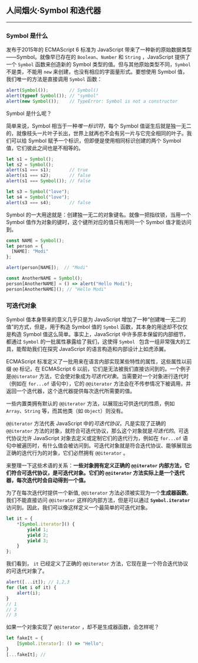 ## 人间烟火·Symbol 和迭代器

---

### Symbol 是什么

发布于2015年的 ECMAScript 6 标准为 JavaScript 带来了一种新的原始数据类型——Symbol。就像早已存在的 `Boolean`、`Number` 和 `String` ，JavaScript 提供了一个 `Symbol` 函数来创造新的 Symbol 类型的值。但与其他原始类型不同，`Symbol` 不是类，不能用 `new` 来创建，也没有相应的字面量形式。要想使用 Symbol 值，我们唯一的方法是直接调用 `Symbol` 函数：

```javascript
alert(Symbol());        // Symbol()
alert(typeof Symbol()); // "symbol"
alert(new Symbol());    // TypeError: Symbol is not a constructor
```

Symbol 是什么呢？

简单来说，Symbol 相当于一种*唯一标识符*，每个 Symbol 值诞生后就是独一无二的，就像枝头一片叶子长出，世界上就再也不会有另一片与它完全相同的叶子。我们可以给 Symbol 赋予一个标识，但即便是使用相同标识创建的两个 Symbol 值，它们彼此之间也是不相等的。

```javascript
let s1 = Symbol();
let s2 = Symbol();
alert(s1 === s1);       // true
alert(s1 === s2);       // false
alert(s1 === Symbol()); // false

let s3 = Symbol("love");
let s4 = Symbol("love");
alert(s3 === s4);       // false
```

Symbol 的一大用途就是：创建独一无二的对象键名。就像一把指纹锁，当用一个 Symbol 值作为对象的键时，这个键所对应的值只有用同一个 Symbol 值才能访问到。

```javascript
const NAME = Symbol();
let person = {
  [NAME]: "Modi"
};

alert(person[NAME]);  // "Modi"

const AnotherNAME = Symbol();
person[AnotherNAME] = () => alert("Hello Modi");
person[AnotherNAME](); // "Hello Modi"
```





### 可迭代对象

Symbol 值本身带来的意义几乎只是为 JavaScript 增加了一种“创建唯一无二的值”的方式，但是，用于构造 Symbol 值的 `Symbol` 函数，其本身的用途却不仅仅是构造 Symbol 值这么简单。事实上，JavaScript 中许多原本保留的内部细节，都通过 `Symbol` 的一批属性暴露给了我们，这使得 `Symbol ` 包含一组非常强大的工具，能帮助我们在探究 JavaScript 的语言构造和内部设计上如虎添翼。

ECMAScript 标准定义了一批用来在语言内部实现某些特性的属性，这些属性以前缀 `@@` 标记，在 ECMAScript 6 以前，它们是无法被我们直接访问到的。一个例子是`@@iterator` 方法，它会使对象成为*可迭代对象*。当需要对一个对象进行迭代时（例如在 `for...of` 语句中），它的 `@@iterator` 方法会在不传参情况下被调用，并返回一个迭代器，这个迭代器提供每次迭代所需要的值。

一些内置类拥有默认的 `@@iterator` 方法，以展现出可供迭代的性质，例如 `Array`、`String` 等，而其他类（如 `Object`）则没有。

`@@iterator` 方法代表 JavaScript 中的*可迭代协议*，凡是实现了正确的 `@@iterator` 方法的对象，就符合可迭代协议，那么这个对象就是*可迭代的*。可迭代协议允许 JavaScript 对象去定义或定制它们的迭代行为，例如在 `for...of` 语句中被遍历时，有什么值会被访问到。可迭代对象就是符合迭代协议、能够展现出正确的迭代行为的对象，它们必然拥有 `@@iterator` 。

来整理一下这些术语的关系：**一些对象拥有定义正确的 `@@iterator` 内部方法，它们符合可迭代协议，是可迭代对象。它们的 `@@iterator` 方法实际上是一个迭代器，每次迭代时会自动得到一个值。**

为了在每次迭代时提供一个新值, `@@iterator` 方法必须被实现为一个**生成器函数**。我们不能直接访问 `@@iterator` 这样的内部方法，但是可以通过 **`Symbol.iterator`** 访问到。因此，我们可以像这样定义一个最简单的可迭代对象。

```javascript
let it = {
    *[Symbol.iterator]() {
        yield 1;
        yield 2;
        yield 3;
    }
};
```

我们看到， `it` 已经定义了正确的 `@@iterator` 方法，它现在是一个符合迭代协议的可迭代对象了。

```javascript
alert([...it]); // 1,2,3
for (let i of it) {
    alert(i);
}
// 1
// 2
// 3
```

如果一个对象实现了 `@@iterator` ，却不是生成器函数，会怎样呢？

```javascript
let fakeIt = {
    [Symbol.iterator]: () => "Hello";
}
[...fakeIt]; //
```



